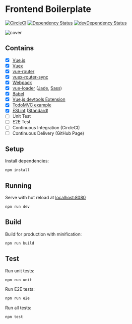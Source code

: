# Frontend Boilerplate

[![CircleCI](https://img.shields.io/circleci/project/amowu/frontend-boilerplate.svg?style=flat-square)](https://circleci.com/gh/amowu/frontend-boilerplate)
[![Dependency Status](https://img.shields.io/david/amowu/frontend-boilerplate.svg?style=flat-square)](https://david-dm.org/amowu/frontend-boilerplate)
[![devDependency Status](https://img.shields.io/david/dev/amowu/frontend-boilerplate.svg?style=flat-square)](https://david-dm.org/amowu/frontend-boilerplate#info=devDependencies)

![cover](https://cloud.githubusercontent.com/assets/559351/15050550/1ffaae4c-1327-11e6-9886-bc3111cad94a.jpg)

## Contains

- [x] [Vue.js](https://github.com/vuejs/vue/)
- [x] [Vuex](https://github.com/vuejs/vuex)
- [x] [vue-router](https://github.com/vuejs/vue-router)
- [x] [vuex-router-sync](https://github.com/vuejs/vuex-router-sync)
- [x] [Webpack](https://webpack.github.io)
- [x] [vue-loader](https://github.com/vuejs/vue-loader) ([Jade](http://jade-lang.com/), [Sass](http://sass-lang.com/))
- [x] [Babel](https://babeljs.io/)
- [x] [Vue.js devtools Extension](https://github.com/vuejs/vue-devtools)
- [x] [TodoMVC example](https://github.com/tastejs/todomvc-app-css)
- [x] [ESLint](https://github.com/eslint/eslint) ([Standard](https://github.com/feross/eslint-config-standard))
- [ ] Unit Test
- [ ] E2E Test
- [ ] Continuous Integration (CircleCI)
- [ ] Continuous Delivery (GitHub Page)

## Setup

Install dependencies:

```sh
npm install
```

## Running

Serve with hot reload at [localhost:8080](http://localhost:8080)

```sh
npm run dev
```

## Build

Build for production with minification:

```sh
npm run build
```

## Test

Run unit tests:

```sh
npm run unit
```

Run E2E tests:

```sh
npm run e2e
```

Run all tests:

```sh
npm test
```
